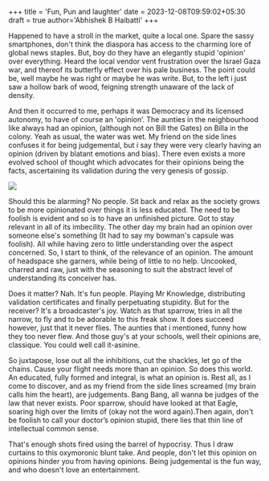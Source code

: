 +++
title = 'Fun, Pun and laughter'
date = 2023-12-08T09:59:02+05:30
draft = true
author='Abhishek B Haibatti'
+++

Happened to have a stroll in the market, quite a local one. Spare the sassy smartphones, don't think the diaspora has access to the charming lore of global news staples. But, boy do they have an elegantly stupid 'opinion' over everything. Heard the local vendor vent frustration over the Israel Gaza war, and thereof its butterfly effect over his pale business. The point could be, well maybe he was right or maybe he was write. But, to the left i just saw a hollow bark of wood, feigning strength unaware of the lack of density.

And then it occurred to me, perhaps it was Democracy and its licensed autonomy, to have of course an 'opinion’. The aunties in the neighbourhood like always had an opinion, (although not on Bill the Gates) on Billa in the colony. Yeah as usual, the water was wet. My friend on the side lines confuses it for being judgemental, but i say they were very clearly having an opinion (driven by blatant emotions and bias). There even exists a more evolved school of thought which advocates for their opinions being the facts, ascertaining its validation during the very genesis of gossip.

![](https://i0.wp.com/kevinspear.com/wp-content/uploads/2017/11/3059-Cartoon.jpg?w=850&ssl=1)

Should this be alarming? No people. Sit back and relax as the society grows to be more opinionated over things it is less educated. The need to be foolish is evident and so is to have an unfinished picture. Got to stay relevant in all of its imbecility. The other day my brain had an opinion over someone else's something (It had to say my bowman's capsule was foolish). All while having zero to little understanding over the aspect concerned. So, I start to think, of the relevance of an opinion. The amount of headspace she garners, while being of little to no help. Uncooked, charred and raw, just with the seasoning to suit the abstract level of understanding its conceiver has.

Does it matter? Nah. It's fun people. Playing Mr Knowledge, distributing validation certificates and finally perpetuating stupidity. But for the receiver? It's a broadcaster's joy. Watch as that sparrow, tries in all the narrow, to fly and to be adorable to this freak show. It does succeed however, just that it never flies. The aunties that i mentioned, funny how they too never flew. And those guy's at your schools, well their opinions are, classique. You could well call it-asinine.

So juxtapose, lose out all the inhibitions, cut the shackles, let go of the chains. Cause your flight needs more than an opinion. So does this world. An educated, fully formed and integral, is what an opinion is. Rest all, as I come to discover, and as my friend from the side lines screamed (my brain calls him the heart), are judgements. Bang Bang, all wanna be judges of the law that never exists. Poor sparrow, should have looked at that Eagle, soaring high over the limits of (okay not the word again).Then again, don't be foolish to call your doctor’s opinion stupid, there lies that thin line of intellectual common sense. 
       
That's enough shots fired using the barrel of hypocrisy. Thus I draw curtains to this oxymoronic blunt take. And people, don't let this opinion on opinions hinder you from having opinions. Being judgemental is the fun way, and who doesn't love an entertainment.
